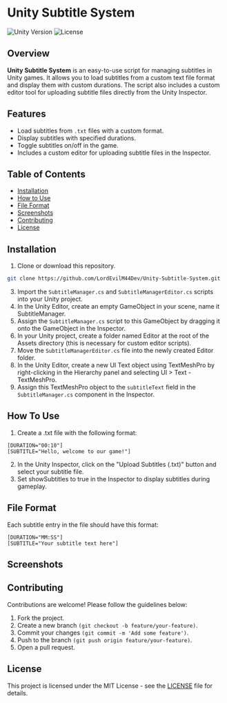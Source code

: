 # Unity Subtitle System
![Unity Version](https://img.shields.io/badge/unity-2020.3%2B-blue.svg) ![License](https://img.shields.io/badge/license-MIT-green.svg)

## Overview

**Unity Subtitle System** is an easy-to-use script for managing subtitles in Unity games. It allows you to load subtitles from a custom text file format and display them with custom durations. The script also includes a custom editor tool for uploading subtitle files directly from the Unity Inspector.

## Features

- Load subtitles from `.txt` files with a custom format.
- Display subtitles with specified durations.
- Toggle subtitles on/off in the game.
- Includes a custom editor for uploading subtitle files in the Inspector.

## Table of Contents

- [Installation](#installation)
- [How to Use](#how-to-use)
- [File Format](#file-format)
- [Screenshots](#screenshots)
- [Contributing](#contributing)
- [License](#license)

## Installation

1. Clone or download this repository.

```bash
git clone https://github.com/LordEvilM44Dev/Unity-Subtitle-System.git
```

3. Import the `SubtitleManager.cs` and `SubtitleManagerEditor.cs` scripts into your Unity project.
4. In the Unity Editor, create an empty GameObject in your scene, name it SubtitleManager.
5. Assign the `SubtitleManager.cs` script to this GameObject by dragging it onto the GameObject in the Inspector.
6. In your Unity project, create a folder named Editor at the root of the Assets directory (this is necessary for custom editor scripts).
7. Move the `SubtitleManagerEditor.cs`  file into the newly created Editor folder.
8. In the Unity Editor, create a new UI Text object using TextMeshPro by right-clicking in the Hierarchy panel and selecting UI > Text - TextMeshPro.
9. Assign this TextMeshPro object to the `subtitleText` field in the `SubtitleManager.cs` component in the Inspector.

## How To Use
1. Create a .txt file with the following format:

```
[DURATION="00:10"]
[SUBTITLE="Hello, welcome to our game!"]
```

2. In the Unity Inspector, click on the "Upload Subtitles (.txt)" button and select your subtitle file.
3. Set showSubtitles to true in the Inspector to display subtitles during gameplay.

## File Format
Each subtitle entry in the file should have this format:
```
[DURATION="MM:SS"]
[SUBTITLE="Your subtitle text here"]
```

## Screenshots

## Contributing
Contributions are welcome! Please follow the guidelines below:
1. Fork the project.
2. Create a new branch ```(git checkout -b feature/your-feature)```.
3. Commit your changes ```(git commit -m 'Add some feature')```.
4. Push to the branch ```(git push origin feature/your-feature)```.
5. Open a pull request.

## License
This project is licensed under the MIT License - see the [LICENSE](LICENSE) file for details.
